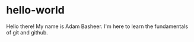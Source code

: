 # hello-world

Hello there!
My name is Adam Basheer. I'm here to learn the fundamentals of git and github.
